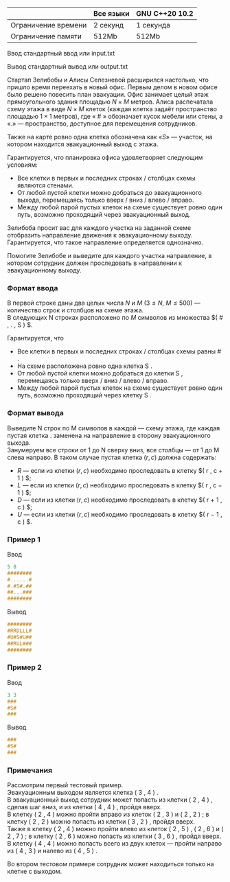 |           	|        Все языки           	|     GNU C++20 10.2        	|
|---------------------	|----------------------------------	|-----------	|
| Ограничение времени 	| 2 секунд                         	| 1 секунда 	|
| Ограничение памяти  	| 512Mb                            	| 512Mb     	|



Ввод стандартный ввод или input.txt

Вывод стандартный вывод или output.txt   


Стартап Зелибобы и Алисы Селезневой расширился настолько, что пришло время переехать в новый офис. 
Первым делом в новом офисе было решено повесить план эвакуации. 
Офис занимает целый этаж прямоугольного здания площадью $N × M$ метров. 
Алиса распечатала схему этажа в виде $N × M$ клеток (каждая клетка задаёт пространство площадью $1 × 1$ метров), где « # » обозначает кусок мебели или стены, а $« . »$ — пространство, доступное для перемещения сотрудников. 

Также на карте ровно одна клетка обозначена как $« S »$ — участок, на котором находится эвакуационный выход с этажа. 

Гарантируется, что планировка офиса удовлетворяет следующим условиям: 
* Все клетки в первых и последних строках / столбцах схемы являются стенами. 
* От любой пустой клетки можно добраться до эвакуационного выхода, перемещаясь только вверх / вниз / влево / вправо. 
* Между любой парой пустых клеток на схеме существует ровно один путь, возможно проходящий через эвакуационный выход. 

Зелибоба просит вас для каждого участка на заданной схеме отобразить направление движения к эвакуационному выходу. 
Гарантируется, что такое направление определяется однозначно. 

Помогите Зелибобе и выведите для каждого участка направление, в котором сотрудник должен проследовать в направлении к эвакуационному выходу. 

### Формат ввода ###

В первой строке даны два целых числа $N$ и $M$ $( 3 ≤ N ,$ $M ≤ 5 0 0 )$ — количество строк и столбцов на схеме этажа.  
В следующих N строках расположено по $M$ символов из множества $( # , . , S ) $. 

Гарантируется, что 
* Все клетки в первых и последних строках / столбцах схемы равны # . 
* На схеме расположена ровно одна клетка S . 
* От любой пустой клетки можно добраться до клетки S , перемещаясь только вверх / вниз / влево / вправо. 
* Между любой парой пустых клеток на схеме существует ровно один путь, возможно проходящий через клетку S . 

### Формат вывода ###

Выведите N строк по M символов в каждой — схему этажа, где каждая пустая клетка . заменена на направление в сторону эвакуационного выхода.  
Занумеруем все строки от 1 до N сверху вниз, все столбцы — от 1 до M слева направо. В таком случае пустая клетка $( r , c )$ должна содержать: 
* $R$ — если из клетки $( r , c )$ необходимо проследовать в клетку $( r , c + 1 ) $; 
* $L$ — если из клетки $( r , c )$ необходимо проследовать в клетку $( r , c − 1 ) $; 
* $D$ — если из клетки $( r , c )$ необходимо проследовать в клетку $( r + 1 , c ) $; 
* $U$ — если из клетки $( r , c )$ необходимо проследовать в клетку $( r − 1 , c ) $. 

### Пример 1 ###

Ввод
```objectivec
5 8
########
#......#
#.#S#.##
##...###
########

```

Вывод
```objectivec
########
#RRDLLL#
#U#S#U##
##RUL###
########

```
### Пример 2 ###

Ввод
```objectivec
3 3
###
#S#
###

```

Вывод
```objectivec
###
#S#
###

```


### Примечания ### 
Рассмотрим первый тестовый пример.   
Эвакуационным выходом является клетка ( 3 , 4 ) .   
В эвакуационный выход сотрудник может попасть из клетки ( 2 , 4 ) , сделав шаг вниз, и из клетки ( 4 , 4 ) , пройдя вверх.   
В клетку ( 2 , 4 ) можно пройти вправо из клеток ( 2 , 3 ) и ( 2 , 2 ) ; в клетку ( 2 , 2 ) можно попасть из клетки ( 3 , 2 ) , пройдя вверх.   
Также в клетку ( 2 , 4 ) можно пройти влево из клеток ( 2 , 5 ) , ( 2 , 6 ) и ( 2 , 7 ) ; в клетку ( 2 , 6 ) можно попасть из клетки ( 3 , 6 ) , пройдя вверх.   
В клетку ( 4 , 4 ) можно попасть всего из двух клеток — пройти направо из ( 4 , 3 ) и налево из ( 4 , 5 ) .   

Во втором тестовом примере сотрудник может находиться только на клетке с выходом.

